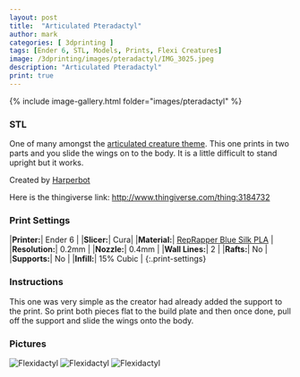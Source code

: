 ```yaml
---
layout: post
title:  "Articulated Pteradactyl"
author: mark
categories: [ 3dprinting ]
tags: [Ender 6, STL, Models, Prints, Flexi Creatures]
image: /3dprinting/images/pteradactyl/IMG_3025.jpeg
description: "Articulated Pteradactyl"
print: true
---
```


{% include image-gallery.html folder="images/pteradactyl" %}

### STL

One of many amongst the [articulated creature theme](/tags#Flexi-Creatures). This one prints in two parts and you slide the wings on to the body.  It is a little difficult to stand upright but it works.

Created by [Harperbot](https://www.thingiverse.com/Harperbot)

Here is the thingiverse link: <http://www.thingiverse.com/thing:3184732>

### Print Settings

|**Printer:**| Ender 6 |
|**Slicer:**| Cura|
|**Material:**| [RepRapper Blue Silk PLA](https://amzn.to/3aS4IdY) |
|**Resolution:**| 0.2mm |
|**Nozzle:**| 0.4mm |
|**Wall Lines:**| 2 |
|**Rafts:**| No |
|**Supports:**| No |
|**Infill:**| 15% Cubic |
{:.print-settings}

### Instructions

This one was very simple as the creator had already added the support to the print. So print both pieces flat to the build plate and then once done, pull off the support and slide the wings onto the body. 

### Pictures

![Flexidactyl](images/pteradactyl/IMG_3019.jpeg)
![Flexidactyl](images/pteradactyl/IMG_3023.jpeg)
![Flexidactyl](images/pteradactyl/IMG_3025.jpeg)
